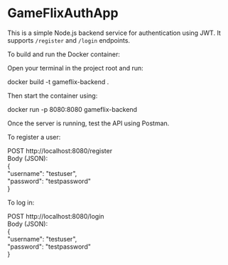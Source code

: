 # GameFlixAuthApp

This is a simple Node.js backend service for authentication using JWT. It supports `/register` and `/login` endpoints.

To build and run the Docker container:

Open your terminal in the project root and run:

docker build -t gameflix-backend .

Then start the container using:

docker run -p 8080:8080 gameflix-backend

Once the server is running, test the API using Postman.

To register a user:

POST http://localhost:8080/register  
Body (JSON):  
{  
  "username": "testuser",  
  "password": "testpassword"  
}

To log in:

POST http://localhost:8080/login  
Body (JSON):  
{  
  "username": "testuser",  
  "password": "testpassword"  
}
